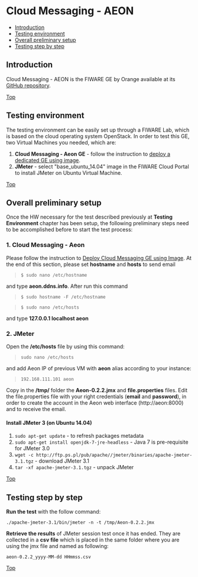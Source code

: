 # Cloud Messaging - AEON #

* [Introduction](#introduction)
* [Testing environment](#testing-environment)
* [Overall preliminary setup](#overall-preliminary-setup)
* [Testing step by step](#testing-step-by-step)


## Introduction ##

Cloud Messaging - AEON is the FIWARE GE by Orange available at its [GitHub repository](https://github.com/atos-ari-aeon/fiware-cloud-messaging-platform).

[Top](#cloud-messaging---aeon)

## Testing environment ##

The testing environment can be easily set up through a FIWARE Lab, which is based on the cloud operating system OpenStack. 
In order to test this GE, two Virtual Machines you needed, which are: 

1. **Cloud Messaging - Aeon GE** - follow the instruction to [deploy a dedicated GE using image](http://aeon-platform.readthedocs.io/en/latest/FIWARE-Cloud-Messaging---Installation-and-Administration-Guide/#deploy-cloud-messaging-ge-using-image ). 
2. **JMeter** - select "base_ubuntu_14.04" image in the FIWARE Cloud Portal to install JMeter on Ubuntu Virtual Machine.

[Top](#cloud-messaging---aeon)

## Overall preliminary setup ##

Once the HW necessary for the test described previously at **Testing Environment** chapter has been setup, the following preliminary steps need to be accomplished before to start the test process:

### 1. Cloud Messaging - Aeon ###

Please follow the instruction to [Deploy Cloud Messaging GE using Image](http://aeon-platform.readthedocs.io/en/latest/FIWARE-Cloud-Messaging---Installation-and-Administration-Guide/#deploy-cloud-messaging-ge-using-image). At the end of this section, please set **hostname** and **hosts** to send email

> `$ sudo nano /etc/hostname`

and type **aeon.ddns.info**. After run this command 

> `$ sudo hostname -F /etc/hostname`

> `$ sudo nano /etc/hosts`

and type **127.0.0.1 localhost aeon**


### 2. JMeter ###

Open the **/etc/hosts** file by using this command:

> `sudo nano /etc/hosts` 

and add Aeon IP of previous VM with **aeon** alias according to your instance: 

> `192.168.111.101 aeon`


Copy in the **/tmp/** folder the **Aeon-0.2.2.jmx** and **file.properties** files. 
Edit the file.properties file with your right credentials (**email** and **password**), in order to create the account in the Aeon web interface (http://aeon:8000) and to receive the email.


#### Install JMeter 3 (on Ubuntu 14.04) ####

1. `sudo apt-get update` - to refresh packages metadata
2. `sudo apt-get install openjdk-7-jre-headless` - Java 7 is pre-requisite for JMeter 3.0
3. `wget -c http://ftp.ps.pl/pub/apache//jmeter/binaries/apache-jmeter-3.1.tgz` - download JMeter 3.1
4. `tar -xf apache-jmeter-3.1.tgz` - unpack JMeter

[Top](#cloud-messaging---aeon)

## Testing step by step ##

**Run the test** with the follow command: 

`./apache-jmeter-3.1/bin/jmeter -n -t /tmp/Aeon-0.2.2.jmx`

**Retrieve the results** of JMeter session test once it has ended. They are collected in a **csv file** which is placed in the same folder where you are using the jmx file and named as following: 

`aeon-0.2.2_yyyy-MM-dd HHmmss.csv`

[Top](#cloud-messaging---aeon)